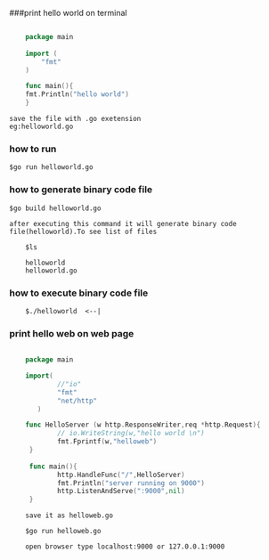 
###print hello world on terminal

```go

	package main
 
	import (
		"fmt"
	)

	func main(){
	fmt.Println("hello world")
	}

```

	save the file with .go exetension
	eg:helloworld.go

### how to run

	$go run helloworld.go
	
### how to generate binary code file

	$go build helloworld.go

	after executing this command it will generate binary code file(helloworld).To see list of files

		$ls

		helloworld
		helloworld.go

### how to execute binary code file 

		$./helloworld  <--|

### print hello web on web page

```go

	package main

	import(
			//"io"
			"fmt"
			"net/http"
	   )

	func HelloServer (w http.ResponseWriter,req *http.Request){
			// io.WriteString(w,"hello world \n")
			fmt.Fprintf(w,"helloweb")
	 }
	 
	 func main(){
			http.HandleFunc("/",HelloServer)
			fmt.Println("server running on 9000")
			http.ListenAndServe(":9000",nil)
	 }


```
		save it as helloweb.go

		$go run helloweb.go

		open browser type localhost:9000 or 127.0.0.1:9000

 

